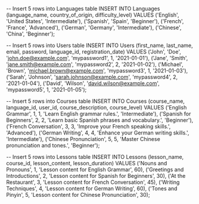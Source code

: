 


-- Insert 5 rows into Languages table
INSERT INTO Languages (language_name, country_of_origin, difficulty_level)
VALUES ('English', 'United States', 'Intermediate'),
       ('Spanish', 'Spain', 'Beginner'),
       ('French', 'France', 'Advanced'),
       ('German', 'Germany', 'Intermediate'),
       ('Chinese', 'China', 'Beginner');


-- Insert 5 rows into Users table
INSERT INTO Users (first_name, last_name, email, password, language_id, registration_date)
VALUES ('John', 'Doe', 'john.doe@example.com', 'mypassword1', 1, '2021-01-01'),
       ('Jane', 'Smith', 'jane.smith@example.com', 'mypassword2', 2, '2021-01-02'),
       ('Michael', 'Brown', 'michael.brown@example.com', 'mypassword3', 1, '2021-01-03'),
       ('Sarah', 'Johnson', 'sarah.johnson@example.com', 'mypassword4', 2, '2021-01-04'),
       ('David', 'Wilson', 'david.wilson@example.com', 'mypassword5', 1, '2021-01-05');



-- Insert 5 rows into Courses table
INSERT INTO Courses (course_name, language_id, user_id, course_description, course_level)
VALUES ('English Grammar', 1, 1, 'Learn English grammar rules.', 'Intermediate'),
       ('Spanish for Beginners', 2, 2, 'Learn basic Spanish phrases and vocabulary.', 'Beginner'),
       ('French Conversation', 3, 3, 'Improve your French speaking skills.', 'Advanced'),
       ('German Writing', 4, 4, 'Enhance your German writing skills.', 'Intermediate'),
       ('Chinese Pronunciation', 5, 5, 'Master Chinese pronunciation and tones.', 'Beginner');

-- Insert 5 rows into Lessons table
INSERT INTO Lessons (lesson_name, course_id, lesson_content, lesson_duration)
VALUES ('Nouns and Pronouns', 1, 'Lesson content for English Grammar', 60),
       ('Greetings and Introductions', 2, 'Lesson content for Spanish for Beginners', 30),
       ('At the Restaurant', 3, 'Lesson content for French Conversation', 45),
       ('Writing Techniques', 4, 'Lesson content for German Writing', 60),
       ('Tones and Pinyin', 5, 'Lesson content for Chinese Pronunciation', 30);
	   
	   
	   
